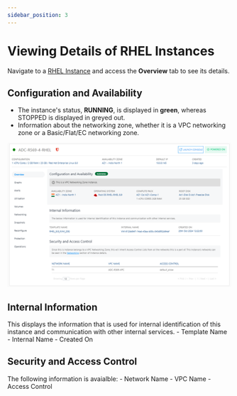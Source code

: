 ```yaml
---
sidebar_position: 3
---
```

# Viewing Details of RHEL Instances

Navigate to a [RHEL Instance](AboutRHELInstances.md) and access the **Overview** tab to see its details.
## Configuration and Availability
- The instance's status, **RUNNING**, is displayed in <span class="green">**green**</span>, whereas STOPPED is displayed in greyed out.
- Information about the networking zone, whether it is a VPC networking zone or a Basic/Flat/EC networking zone.

![Viewing Details of RHEL Instances](img/RHEL5.png)

## Internal Information
This displays the information that is used for internal identification of this instance and communication with other internal services.
    - Template Name
    -  Internal Name
    -  Created On
## Security and Access Control
The following information is avaialble:
	- Network Name
	- VPC Name
	- Access Control
